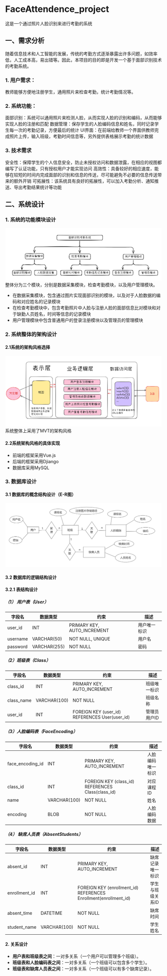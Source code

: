 # FaceAttendence_project
这是一个通过照片人脸识别来进行考勤的系统

## 一、需求分析
随着信息技术和人工智能的发展，传统的考勤方式逐渐暴露出许多问题，如效率低，人工成本高，易出错等。因此，本项目的目的即是开发一个基于面部识别技术的考勤系统。
### 1. 用户需求：
教师能够方便地注册学生，通用照片来检查考勤，统计考勤情况等。
### 2. 系统功能：
面部识别：系统可以通用照片来检测人脸，从而实现人脸的识别和编码，从而能够实现人脸的注册和匹配
数据管理：保存学生的人脸编码信息和姓名，同时记录学生每一次的考勤记录，方便最后的统计
UI界面：在前端给教师一个界面供教师完成照片上传，输入班级，考勤时间信息等，另外提供表格展示考勤的统计数据
### 3. 技术需求
安全性：保障学生的个人信息安全，防止未授权访问和数据泄露，在相应的视图都编写了认证功能，只有授权用户才能实现访问
高效性：具备较好的相应速度，能够在较短的时间内完成面部的识别和信息的传送，尽可能避免不必要的信息传送带来的额外开销
可拓展性：该系统具有良好的拓展性，可以加入考勤分析、通知推送、导出考勤结果统计等功能
## 二、系统设计
### 1. 系统的功能模块设计
![alt text](<Pasted image 20241227101740.png>)
整体分为三个模块，分别是数据采集模块，检查考勤模块，以及用户管理模块。
- 在数据采集模块，包含通过图片实现面部识别的模块，以及对于人脸数据的编码和对应姓名的记录模块
- 在检查考勤模块中，包含考勤照片中人脸与注册人脸的面部信息比对模块和对于缺勤人员姓名，时间等信息的记录模块
- 用户管理模块中包含普通用户的登录注册模块以及管理员的管理模块
### 2. 系统整体的架构设计
#### 2.1系统的架构风格选择
![alt text](<Pasted image 20241227103536.png>)
系统整体上采用了MVT的架构风格
#### 2.2系统架构风格的具体实现
- 前端的框架采用Vue.js
- 后端的框架采用Djiango
- 数据库采用MySQL
### 3. 数据库设计
#### 3.1 数据库的概念结构设计（E-R图）
![alt text](<Pasted image 20241227111434.png>)
#### 3.2 数据库的逻辑结构设计

#### 3.2.1 **表结构设计**

##### （1） 用户表（User）
| 字段名   | 数据类型     | 约束                        | 描述         |
| -------- | ------------ | --------------------------- | ------------ |
| user_id  | INT          | PRIMARY KEY, AUTO_INCREMENT | 用户唯一标识 |
| username | VARCHAR(50)  | NOT NULL, UNIQUE            | 用户名       |
| password | VARCHAR(255) | NOT NULL                    | 密码         |

##### （2）班级表（Class）
| 字段名     | 数据类型     | 约束                                           | 描述         |
| ---------- | ------------ | ---------------------------------------------- | ------------ |
| class_id   | INT          | PRIMARY KEY, AUTO_INCREMENT                    | 班级唯一标识 |
| class_name | VARCHAR(100) | NOT NULL                                       | 班级名称     |
| user_id    | INT          | FOREIGN KEY (user_id) REFERENCES User(user_id) | 管理员用户ID |

##### （3）人脸编码表（FaceEncoding）
| 字段名           | 数据类型     | 约束                                              | 描述             |
| ---------------- | ------------ | ------------------------------------------------- | ---------------- |
| face_encoding_id | INT          | PRIMARY KEY, AUTO_INCREMENT                       | 人脸编码唯一标识 |
| class_id         | INT          | FOREIGN KEY (class_id) REFERENCES Class(class_id) | 对应课程ID       |
| name             | VARCHAR(100) | NOT NULL                                          | 姓名             |
| encoding         | BLOB         | NOT NULL                                          | 人脸编码数据     |

##### （4） 缺席人员表（AbsentStudents）
| 字段名        | 数据类型     | 约束                                                             | 描述             |
| ------------- | ------------ | ---------------------------------------------------------------- | ---------------- |
| absent_id     | INT          | PRIMARY KEY, AUTO_INCREMENT                                      | 缺席记录唯一标识 |
| enrollment_id | INT          | FOREIGN KEY (enrollment_id) REFERENCES Enrollment(enrollment_id) | 学生与班级关系ID |
| absent_time   | DATETIME     | NOT NULL                                                         | 缺席时间         |
| student_name  | VARCHAR(100) | NOT NULL                                                         | 学生姓名         |

#### 2. **关系设计**
- **用户表和班级表之间**：一对多关系（一个用户可以管理多个班级）。
- **班级表和人脸编码表之间**：一对多关系（一个班级可以包含多个学生）。
- **班级表和缺席人员表之间**：一对多关系（一个班级可以有多个缺席记录）。